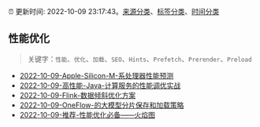 :alarm_clock: 更新时间: 2022-10-09 23:17:43。[来源分类](../README.md)、[标签分类](../TAGS.md)、[时间分类](../TIMELINE.md)

## 性能优化


> 关键字：`性能`、`优化`、`加载`、`SEO`、`Hints`、`Prefetch`、`Prerender`、`Preload`



- [2022-10-09-Apple-Silicon-M-系处理器性能预测](https://www.v2ex.com/t/885642) 
- [2022-10-09-高性能-Java-计算服务的性能调优实战](https://toutiao.io/k/bgbsmkh) 
- [2022-10-09-Flink-数据倾斜优化方案](https://toutiao.io/k/e8oognu) 
- [2022-10-09-OneFlow-的大模型分片保存和加载策略](https://toutiao.io/k/6het6ih) 
- [2022-10-09-推荐-性能优化必备——火焰图](https://toutiao.io/k/azf7ub6) 
